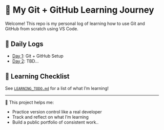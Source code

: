 # 🚀 My Git + GitHub Learning Journey

Welcome! This repo is my personal log of learning how to use Git and GitHub from scratch using VS Code.

## 📅 Daily Logs
- [Day 1](DAY_01.md): Git + GitHub Setup
- [Day 2](DAY_02.md): TBD...

## 📘 Learning Checklist
See [`LEARNING_TODO.md`](LEARNING_TODO.md) for a list of what I’m learning!

---

🧠 This project helps me:
- Practice version control like a real developer
- Track and reflect on what I’m learning
- Build a public portfolio of consistent work..